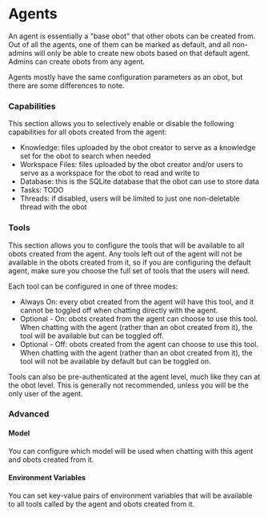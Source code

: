 # Agents

An agent is essentially a "base obot" that other obots can be created from.
Out of all the agents, one of them can be marked as default, and all non-admins will only be able to create
new obots based on that default agent. Admins can create obots from any agent.

Agents mostly have the same configuration parameters as an obot, but there are some differences to note.

### Capabilities

This section allows you to selectively enable or disable the following capabilities for all obots
created from the agent:
- Knowledge: files uploaded by the obot creator to serve as a knowledge set for the obot to search when needed
- Workspace Files: files uploaded by the obot creator and/or users to serve as a workspace for the obot to read and write to
- Database: this is the SQLite database that the obot can use to store data
- Tasks: TODO
- Threads: if disabled, users will be limited to just one non-deletable thread with the obot

### Tools

This section allows you to configure the tools that will be available to all obots created from the agent.
Any tools left out of the agent will not be available in the obots created from it, so if you are configuring the
default agent, make sure you choose the full set of tools that the users will need.

Each tool can be configured in one of three modes:
- Always On: every obot created from the agent will have this tool, and it cannot be toggled off when chatting directly with the agent.
- Optional - On: obots created from the agent can choose to use this tool. When chatting with the agent (rather than an obot created from it), the tool will be available but can be toggled off.
- Optional - Off: obots created from the agent can choose to use this tool. When chatting with the agent (rather than an obot created from it), the tool will not be available by default but can be toggled on.

Tools can also be pre-authenticated at the agent level, much like they can at the obot level. This is generally not recommended,
unless you will be the only user of the agent.

### Advanced

#### Model

You can configure which model will be used when chatting with this agent and obots created from it.

#### Environment Variables

You can set key-value pairs of environment variables that will be available to all tools called by the agent and obots created from it.
